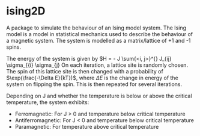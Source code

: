 # ising2D
A package to simulate the behaviour of an Ising model system. 
The Ising model is a model in statistical mechanics used to describe the behaviour of a magnetic system.
The system is modelled as a matrix/lattice of +1 and -1 spins.

The energy of the system is given by 
$H = - J \sum{<i, j>}^{} J_{ij} \sigma_{{i} \sigma_{j}
On each iteration, a lattice site is randomly chosen.
The spin of this lattice site is then changed with a probability of $\exp(\frac{-\Delta E}{kT})$, 
where $\Delta E$ is the change in energy of the system on flipping the spin.
This is then repeated for several iterations.

Depending on J and whether the temperature is below or above the critical temperature,
the system exhibits:
* Ferromagnetic: For J > 0 and temperature below critical temperature
* Antiferromagnetic: For J < 0 and temperature below critical temperature
* Paramagnetic: For temperature above critical temperature
